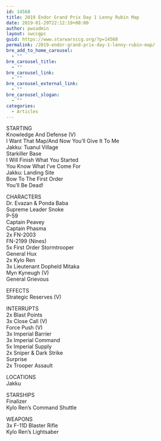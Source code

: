 ```yaml
---
id: 14568
title: 2019 Endor Grand Prix Day 1 Lenny Rubin Map
date: 2019-01-29T22:12:19+00:00
author: pwsadmin
layout: swccgpc
guid: https://www.starwarsccg.org/?p=14568
permalink: /2019-endor-grand-prix-day-1-lenny-rubin-map/
bre_add_to_home_carousel:
  - ""
bre_carousel_title:
  - ""
bre_carousel_link:
  - ""
bre_carousel_external_link:
  - ""
bre_carousel_slogan:
  - ""
categories:
  - Articles
---
```

STARTING  
Knowledge And Defense (V)  
I Want That Map/And Now You’ll Give It To Me  
Jakku: Tuanul Village  
Starkiller Base  
I Will Finish What You Started  
You Know What I&#8217;ve Come For  
Jakku: Landing Site  
Bow To The First Order  
You&#8217;ll Be Dead!

CHARACTERS  
Dr. Evazan & Ponda Baba  
Supreme Leader Snoke  
P-59  
Captain Peavey  
Captain Phasma  
2x FN-2003  
FN-2199 (Nines)  
5x First Order Stormtrooper  
General Hux  
2x Kylo Ren  
3x Lieutenant Dopheld Mitaka  
Myn Kyneugh (V)  
General Grievous

EFFECTS  
Strategic Reserves (V)

INTERRUPTS  
2x Blast Points  
3x Close Call (V)  
Force Push (V)  
3x Imperial Barrier  
3x Imperial Command  
5x Imperial Supply  
2x Sniper & Dark Strike  
Surprise  
2x Trooper Assault

LOCATIONS  
Jakku

STARSHIPS  
Finalizer  
Kylo Ren&#8217;s Command Shuttle

WEAPONS  
3x F-11D Blaster Rifle  
Kylo Ren&#8217;s Lightsaber